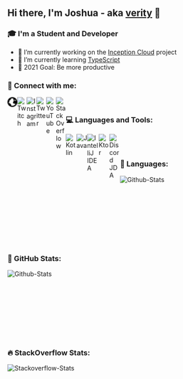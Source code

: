 ## Hi there, I'm Joshua - aka [verity][website] 👋

### 🎓 I'm a Student and Developer

- 🌌 I’m currently working on the [Inception Cloud][icn] project
- 🔮 I’m currently learning [TypeScript][ts]
- 🚧 2021 Goal: Be more productive

### 📎 Connect with me:

[<img align="left" alt="Website" width="22px" src="https://raw.githubusercontent.com/iconic/open-iconic/master/svg/globe.svg" />][website]
[<img align="left" alt="Twitch" width="21px" src="https://img.pngio.com/hd-twitch-logo-png-twitch-logo-black-png-free-unlimited-twitch-logo-black-1335_1402.png" />][twitch]
[<img align="left" alt="Instagram" width="22px" src="https://cdn.jsdelivr.net/npm/simple-icons@v3/icons/instagram.svg" />][instagram]
[<img align="left" alt="Twitter" width="22px" src="https://cdn.jsdelivr.net/npm/simple-icons@v3/icons/twitter.svg" />][twitter]
[<img align="left" alt="YouTube" width="22px" src="https://cdn.jsdelivr.net/npm/simple-icons@v3/icons/youtube.svg" />][youtube]
[<img align="left" alt="StackOverflow" width="22px" src="https://cdn.jsdelivr.net/npm/simple-icons@v3/icons/stackoverflow.svg" />][stackoverflow]

<br />

### 💻 Languages and Tools:
[<img align="left" alt="Kotlin" width="24px" src="https://upload.wikimedia.org/wikipedia/commons/thumb/7/74/Kotlin-logo.svg/600px-Kotlin-logo.svg.png" />][kotlin]
[<img align="left" alt="Java" width="24px" src="https://w7.pngwing.com/pngs/510/15/png-transparent-java-programming-computer-programming-programming-language-android-coffee-jar-text-logo-computer-program.png" />][java]
[<img align="left" alt="IntelliJ IDEA" width="26px" src="https://upload.wikimedia.org/wikipedia/commons/thumb/d/d5/IntelliJ_IDEA_Logo.svg/2000px-IntelliJ_IDEA_Logo.svg.png" />][idea]
[<img align="left" alt="Ktor" width="24px" src="https://www.scottbrady91.com/img/logos/ktor.png" />][ktor]
[<img align="left" alt="Discord JDA" width="24px" src="https://cdn4.iconfinder.com/data/icons/logos-and-brands/512/91_Discord_logo_logos-512.png" />][jda]

<br />
<br />

### 📘 Languages:
<img align="left" alt="Github-Stats" src="https://github-readme-stats.vercel.app/api/top-langs/?username=verityyt&layout=compact" />

<br />
<br />
<br />
<br />
<br />
<br />
<br />
<br />
<br />

### 💎 GitHub Stats:

<img align="left" alt="Github-Stats" src="https://github-readme-stats.vercel.app/api?username=verityyt&count_private=true&show_icons=true&hide=issues" />

<br />
<br />
<br />
<br />
<br />
<br />
<br />
<br />
<br />

### 🔥 StackOverflow Stats:

<img align="left" alt="Stackoverflow-Stats" src="https://github-readme-stackoverflow.vercel.app/?userID=13189807" />

[website]: http://verity-network.de/
[icn]: https://github.com/InceptionCloud/
[twitch]: https://twitch.tv/verity_yt/
[instagram]: https://www.instagram.com/verity_yt/
[twitter]: https://twitter.com/verity_yt_/
[youtube]: https://www.youtube.com/channel/UCYMBcKoGQofE1_omJdBjUvg/
[stackoverflow]: https://stackoverflow.com/users/13189807/verity?tab=profile
[kotlin]: https://kotlinlang.org/
[java]: https://www.java.com/de/
[idea]: https://www.jetbrains.com/idea/
[jda]: https://github.com/DV8FromTheWorld/JDA/
[ktor]: https://ktor.io/
[github]: https://github.com/
[ts]: https://www.typescriptlang.org/
